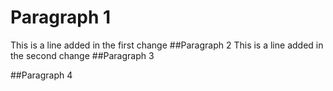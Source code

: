 # Paragraph 1
This is a line added in the first change
##Paragraph 2
This is a line added in the second change
##Paragraph 3

##Paragraph 4
